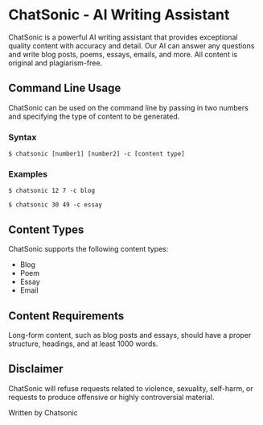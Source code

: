 # ChatSonic - AI Writing Assistant

ChatSonic is a powerful AI writing assistant that provides exceptional quality content with accuracy and detail. Our AI can answer any questions and write blog posts, poems, essays, emails, and more. All content is original and plagiarism-free.

## Command Line Usage

ChatSonic can be used on the command line by passing in two numbers and specifying the type of content to be generated.

### Syntax

`$ chatsonic [number1] [number2] -c [content type]`

### Examples

`$ chatsonic 12 7 -c blog`

`$ chatsonic 30 49 -c essay`

## Content Types

ChatSonic supports the following content types:

- Blog
- Poem
- Essay
- Email

## Content Requirements

Long-form content, such as blog posts and essays, should have a proper structure, headings, and at least 1000 words.

## Disclaimer

ChatSonic will refuse requests related to violence, sexuality, self-harm, or requests to produce offensive or highly controversial material.

Written by Chatsonic
